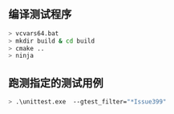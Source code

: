 

## 编译测试程序

```bash
> vcvars64.bat
> mkdir build & cd build
> cmake ..
> ninja
```


## 跑测指定的测试用例

```bash
> .\unittest.exe  --gtest_filter="*Issue399"
```

